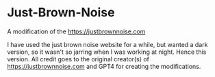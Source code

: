# Just-Brown-Noise
A modification of the https://justbrownnoise.com

I have used the just brown noise website for a while, but wanted a dark version, so it wasn't so jarring when I was working at night.
Hence this version.
All credit goes to the original creator(s) of https://justbrownnoise.com and GPT4 for creating the modifications.
